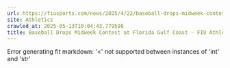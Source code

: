 ```yaml
---
url: https://fiusports.com/news/2025/4/22/baseball-drops-midweek-contest-at-florida-gulf-coast.aspx
site: Athletics
crawled_at: 2025-05-13T10:04:43.779598
title: Baseball Drops Midweek Contest at Florida Gulf Coast - FIU Athletics
---
```


Error generating fit markdown: '<' not supported between instances of 'int' and 'str'